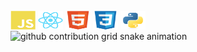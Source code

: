 <div style="display: inline_block"><br>
  <img align="center" alt="Geo-Js" height="30" width="40" src="https://raw.githubusercontent.com/devicons/devicon/master/icons/javascript/javascript-plain.svg">
  <img align="center" alt="Geo-React" height="30" width="40" src="https://raw.githubusercontent.com/devicons/devicon/master/icons/react/react-original.svg">
  <img align="center" alt="Geo-HTML" height="30" width="40" src="https://raw.githubusercontent.com/devicons/devicon/master/icons/html5/html5-original.svg">
  <img align="center" alt="Geo-CSS" height="30" width="40" src="https://raw.githubusercontent.com/devicons/devicon/master/icons/css3/css3-original.svg">
  <img align="center" alt="-Python" height="30" width="40" src="https://raw.githubusercontent.com/devicons/devicon/master/icons/python/python-original.svg">

</div>

<picture align="center">
  <source media="(prefers-color-scheme: dark)" srcset="https://raw.githubusercontent.com/geofmoura/geofmoura/output/github-contribution-grid-snake-dark.svg">
  <source media="(prefers-color-scheme: light)" srcset="https://raw.githubusercontent.com/geofmoura/geofmoura/output/github-contribution-grid-snake-dark.svg">
  <img align="center" alt="github contribution grid snake animation" src="https://raw.githubusercontent.com/geofmoura/geofmoura/output/github-contribution-grid-snake.svg">
</picture>
